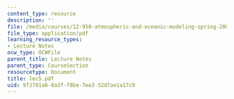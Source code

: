 ```yaml
---
content_type: resource
description: ''
file: /media/courses/12-950-atmospheric-and-oceanic-modeling-spring-2004/9f2781a68a3ff8be7ee352d7ae1a17c9_lec5.pdf
file_type: application/pdf
learning_resource_types:
- Lecture Notes
ocw_type: OCWFile
parent_title: Lecture Notes
parent_type: CourseSection
resourcetype: Document
title: lec5.pdf
uid: 9f2781a6-8a3f-f8be-7ee3-52d7ae1a17c9
---
```

